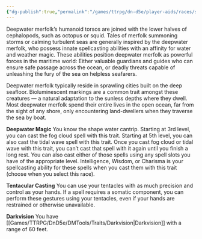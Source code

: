 ```yaml
---
{"dg-publish":true,"permalink":"/games/ttrpg/dn-d5e/player-aids/races/sub-races/merfolk-subrace-deepwater/","tags":["TTRPG/DND/5e","Races"],"noteIcon":""}
---
```



Deepwater merfolk’s humanoid torsos are joined with the lower halves of cephalopods, such as
octopus or squid. Tales of merfolk summoning storms or calming turbulent seas are generally
inspired by the deepwater merfolk, who possess innate spellcasting abilities with an affinity for
water and weather magic. These abilities position deepwater merfolk as powerful forces in the
maritime world: Either valuable guardians and guides who can ensure safe passage across the
ocean, or deadly threats capable of unleashing the fury of the sea on helpless seafarers.

Deepwater merfolk typically reside in sprawling cities built on the deep seafloor. Bioluminescent
markings are a common trait amongst these creatures — a natural adaptation to the sunless
depths where they dwell. Most deepwater merfolk spend their entire lives in the open ocean, far from the sight of any shore, only encountering land-dwellers when they traverse the sea by
boat.

**Deepwater Magic**
You know the shape water cantrip.
Starting at 3rd level, you can cast the fog cloud spell with this trait. Starting at 5th level,
you can also cast the tidal wave spell with this trait. Once you cast fog cloud or tidal
wave with this trait, you can’t cast that spell with it again until you finish a long rest. You
can also cast either of those spells using any spell slots you have of the appropriate
level.
Intelligence, Wisdom, or Charisma is your spellcasting ability for these spells when you
cast them with this trait (choose when you select this race).

**Tentacular Casting**
You can use your tentacles with as much precision and control as your hands. If a spell
requires a somatic component, you can perform these gestures using your tentacles,
even if your hands are restrained or otherwise unavailable.

**Darkvision**
You have [[Games/TTRPG/DnD5e/DMTools/Traits/Darkvision\|Darkvision]] with a range of 60 feet.
